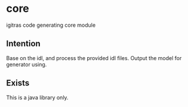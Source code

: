 # core
igitras code generating core module

## Intention
Base on the idl, and process the provided idl files. Output the model for generator using.

## Exists
This is a java library only.
